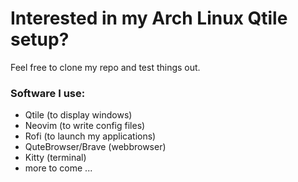 # Interested in my Arch Linux Qtile setup?
Feel free to clone my repo and test things out.

### Software I use:
- Qtile (to display windows)
- Neovim (to write config files)
- Rofi (to launch my applications)
- QuteBrowser/Brave (webbrowser)
- Kitty (terminal)
- more to come ...
